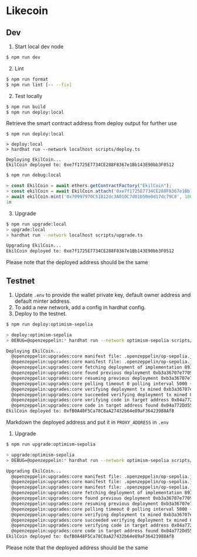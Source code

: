 # Likecoin

## Dev

1. Start local dev node

```bash
$ npm run dev
```

2. Lint

```bash
$ npm run format
$ npm run lint [-- --fix]
```

2. Test locally

```bash
$ npm run build
$ npm run deploy:local
```

Retrieve the smart contract address from deploy output for further use

```
$ npm run deploy:local

> deploy:local
> hardhat run --network localhost scripts/deploy.ts

Deploying EkilCoin...
EkilCoin deployed to: 0xe7f1725E7734CE288F8367e1Bb143E90bb3F0512
```

```bash
$ npm run debug:local
```

```typescript
> const EkilCoin = await ethers.getContractFactory("EkilCoin");
> const ekilCoin = await EkilCoin.attach('0xe7f1725E7734CE288F8367e1Bb143E90bb3F0512');
> await ekilCoin.mint('0x70997970C51812dc3A010C7d01b50e0d17dc79C8', 1000000000000000);
1n
```

3. Upgrade

```bash
$ npm run upgrade:local
> upgrade:local
> hardhat run --network localhost scripts/upgrade.ts

Upgrading EkilCoin...
EkilCoin deployed to: 0xe7f1725E7734CE288F8367e1Bb143E90bb3F0512
```

Please note that the deployed address should be the same

## Testnet

1. Update `.env` to provide the wallet private key, default owner address and default minter address.
1. To add a new network, add a config in hardhat config.
1. Deploy to the testnet.

```bash
$ npm run deploy:optimism-sepolia

> deploy:optimism-sepolia
> DEBUG=@openzeppelin:* hardhat run --network optimism-sepolia scripts/deploy.ts

Deploying EkilCoin...
  @openzeppelin:upgrades:core manifest file: .openzeppelin/op-sepolia.json fallback file: .openzeppelin/unknown-11155420.json +0ms
  @openzeppelin:upgrades:core manifest file: .openzeppelin/op-sepolia.json fallback file: .openzeppelin/unknown-11155420.json +1s
  @openzeppelin:upgrades:core fetching deployment of implementation 89322429d44097607aa1735dcfd8d109798567e82798bafdab6318d00f17e571 +2ms
  @openzeppelin:upgrades:core found previous deployment 0xb3a36707e7709ca11c04ac71ab6dd5692c69efb667f1366f168ad54bb67fc0a1 +3ms
  @openzeppelin:upgrades:core resuming previous deployment 0xb3a36707e7709ca11c04ac71ab6dd5692c69efb667f1366f168ad54bb67fc0a1 +342ms
  @openzeppelin:upgrades:core polling timeout 0 polling interval 5000 +1ms
  @openzeppelin:upgrades:core verifying deployment tx mined 0xb3a36707e7709ca11c04ac71ab6dd5692c69efb667f1366f168ad54bb67fc0a1 +0ms
  @openzeppelin:upgrades:core succeeded verifying deployment tx mined 0xb3a36707e7709ca11c04ac71ab6dd5692c69efb667f1366f168ad54bb67fc0a1 +373ms
  @openzeppelin:upgrades:core verifying code in target address 0x04a772Dd557D39b331b23C963c75c686C4A4c521 +1ms
  @openzeppelin:upgrades:core code in target address found 0x04a772Dd557D39b331b23C963c75c686C4A4c521 +431ms
EkilCoin deployed to: 0xfB0A48F5Ca78C8aA27432b64e89aF36423988Af8
```

Markdown the deployed address and put it in `PROXY_ADDRESS` in `.env`

1. Upgrade

```bash
$ npm run upgrade:optimism-sepolia

> upgrade:optimism-sepolia
> DEBUG=@openzeppelin:* hardhat run --network optimism-sepolia scripts/upgrade.ts

Upgrading EkilCoin...
  @openzeppelin:upgrades:core manifest file: .openzeppelin/op-sepolia.json fallback file: .openzeppelin/unknown-11155420.json +0ms
  @openzeppelin:upgrades:core manifest file: .openzeppelin/op-sepolia.json fallback file: .openzeppelin/unknown-11155420.json +1s
  @openzeppelin:upgrades:core manifest file: .openzeppelin/op-sepolia.json fallback file: .openzeppelin/unknown-11155420.json +928ms
  @openzeppelin:upgrades:core fetching deployment of implementation 89322429d44097607aa1735dcfd8d109798567e82798bafdab6318d00f17e571 +1ms
  @openzeppelin:upgrades:core found previous deployment 0xb3a36707e7709ca11c04ac71ab6dd5692c69efb667f1366f168ad54bb67fc0a1 +2ms
  @openzeppelin:upgrades:core resuming previous deployment 0xb3a36707e7709ca11c04ac71ab6dd5692c69efb667f1366f168ad54bb67fc0a1 +445ms
  @openzeppelin:upgrades:core polling timeout 0 polling interval 5000 +2ms
  @openzeppelin:upgrades:core verifying deployment tx mined 0xb3a36707e7709ca11c04ac71ab6dd5692c69efb667f1366f168ad54bb67fc0a1 +0ms
  @openzeppelin:upgrades:core succeeded verifying deployment tx mined 0xb3a36707e7709ca11c04ac71ab6dd5692c69efb667f1366f168ad54bb67fc0a1 +322ms
  @openzeppelin:upgrades:core verifying code in target address 0x04a772Dd557D39b331b23C963c75c686C4A4c521 +1ms
  @openzeppelin:upgrades:core code in target address found 0x04a772Dd557D39b331b23C963c75c686C4A4c521 +424ms
EkilCoin deployed to: 0xfB0A48F5Ca78C8aA27432b64e89aF36423988Af8
```

Please note that the deployed address should be the same
